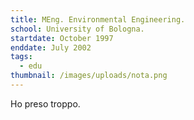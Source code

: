 ```yaml
---
title: MEng. Environmental Engineering.
school: University of Bologna.
startdate: October 1997
enddate: July 2002
tags:
  - edu
thumbnail: /images/uploads/nota.png
---
```


Ho preso troppo.
